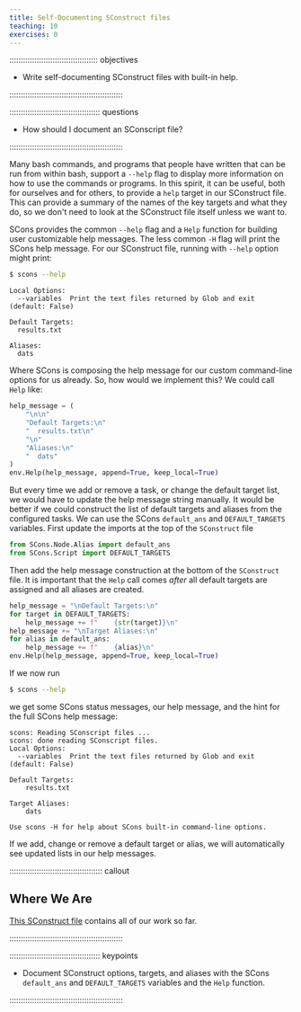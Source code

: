 ```yaml
---
title: Self-Documenting SConstruct files
teaching: 10
exercises: 0
---
```


::::::::::::::::::::::::::::::::::::::: objectives

- Write self-documenting SConstruct files with built-in help.

::::::::::::::::::::::::::::::::::::::::::::::::::

:::::::::::::::::::::::::::::::::::::::: questions

- How should I document an SConscript file?

::::::::::::::::::::::::::::::::::::::::::::::::::

Many bash commands, and programs that people have written that can be
run from within bash, support a `--help` flag to display more
information on how to use the commands or programs. In this spirit, it
can be useful, both for ourselves and for others, to provide a `help`
target in our SConstruct file. This can provide a summary of the names of
the key targets and what they do, so we don't need to look at the
SConstruct file itself unless we want to.

SCons provides the common `--help` flag and a `Help` function for building user customizable help
messages. The less common `-H` flag will print the SCons help message. For our SConstruct file,
running with `--help` option might print:

```bash
$ scons --help
```

```output
Local Options:
  --variables  Print the text files returned by Glob and exit (default: False)

Default Targets:
  results.txt

Aliases:
  dats
```

Where SCons is composing the help message for our custom command-line options for us already. So,
how would we implement this? We could call `Help` like:

```python
help_message = (
    "\n\n"
    "Default Targets:\n"
    "  results.txt\n"
    "\n"
    "Aliases:\n"
    "  dats"
)
env.Help(help_message, append=True, keep_local=True)
```

But every time we add or remove a task, or change the default target list, we would have to update
the help message string manually. It would be better if we
could construct the list of default targets and aliases from the configured tasks. We can use the
SCons `default_ans` and `DEFAULT_TARGETS` variables. First update the imports at the top of the
`SConstruct` file

```python
from SCons.Node.Alias import default_ans
from SCons.Script import DEFAULT_TARGETS
```

Then add the help message construction at the bottom of the `SConstruct` file. It is important that
the `Help` call comes *after* all default targets are assigned and all aliases are created.

```python
help_message = "\nDefault Targets:\n"
for target in DEFAULT_TARGETS:
    help_message += f"    {str(target)}\n"
help_message += "\nTarget Aliases:\n"
for alias in default_ans:
    help_message += f"    {alias}\n"
env.Help(help_message, append=True, keep_local=True)
```

If we now run

```bash
$ scons --help
```

we get some SCons status messages, our help message, and the hint for the full SCons help message:

```output
scons: Reading SConscript files ...
scons: done reading SConscript files.
Local Options:
  --variables  Print the text files returned by Glob and exit (default: False)

Default Targets:
    results.txt

Target Aliases:
    dats

Use scons -H for help about SCons built-in command-line options.
```

If we add, change or remove a default target or alias, we will automatically see updated lists in
our help messages.

:::::::::::::::::::::::::::::::::::::::::  callout

## Where We Are

[This SConstruct file](files/code/08-self-doc/SConstruct)
contains all of our work so far.


::::::::::::::::::::::::::::::::::::::::::::::::::

:::::::::::::::::::::::::::::::::::::::: keypoints

- Document SConstruct options, targets, and aliases with the SCons `default_ans` and
  `DEFAULT_TARGETS` variables and the `Help` function.

::::::::::::::::::::::::::::::::::::::::::::::::::

